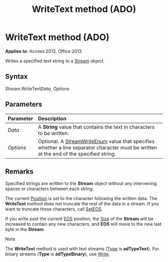 ﻿---
title: WriteText method (ADO)
TOCTitle: WriteText method (ADO)
ms:assetid: 1ca2d9d5-11f4-d088-6fc3-53240208bb09
ms:mtpsurl: https://msdn.microsoft.com/library/JJ248963(v=office.15)
ms:contentKeyID: 48543574
ms.date: 09/18/2015
mtps_version: v=office.15
---

# WriteText method (ADO)

**Applies to**: Access 2013, Office 2013

Writes a specified text string to a [Stream](stream-object-ado.md) object.

## Syntax

*Stream*.WriteText*Data*, *Options*

## Parameters

|Parameter|Description|
|:--------|:----------|
|*Data* |A **String** value that contains the text in characters to be written.|
|*Options* |Optional. A [StreamWriteEnum](streamwriteenum.md) value that specifies whether a line separator character must be written at the end of the specified string.|

## Remarks

Specified strings are written to the **Stream** object without any intervening spaces or characters between each string.

The current [Position](position-property-ado.md) is set to the character following the written data. The **WriteText** method does not truncate the rest of the data in a stream. If you want to truncate these characters, call [SetEOS](seteos-method-ado.md).

If you write past the current [EOS](eos-property-ado.md) position, the [Size](https://msdn.microsoft.com/library/jj250128\(v=office.15\)) of the **Stream** will be increased to contain any new characters, and **EOS** will move to the new last byte in the **Stream**.

> [!NOTE]
> The **WriteText** method is used with text streams ([Type](type-property-ado-stream.md) is **adTypeText**). For binary streams (**Type** is **adTypeBinary**), use [Write](write-method-ado.md).


